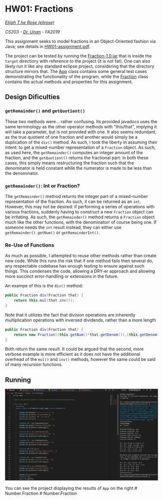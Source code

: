 # HW01: Fractions
*[Elijah T.he Rose (elirose)](elirose@uab.edu)*

*CS203 - [Dr. Unan](unan@uab.edu) - FA2019*

This assignment seeks to model fractions in an Object-Oriented fashion via Java; see details in [HW01-assignment.pdf](HW01-assignment.pdf).

The project can be tested by running the [Fraction-1.0.jar](target/Fraction-1.0.jar) that is inside the `target` directiory with reference to the project (it is not fat). One can also likely run it like any standard eclipse project, considering that the directory structure mirrors that. The [App](src/app/App.java) class contains some general test cases demonstrating the functionality of the program, while the [Fraction](src/app/Fraction.java) class contains the actual methods and properties for this assignment. 

## Design Dificulties

### `getRemainder()` and `getQuotient()`
These two methods were... rather confusing. Its provided javadocs uses the same terminology as the other operator methods with "this/that", implying it will take a parameter, but is not provided with one. It also seems redundant, as the true quotient of one fraction and another would simply be a duplication of the `div()` method. As such, I took the liberty in assuming their intent: to get a mixed-number representation of a `Fraction` object. As such, as used here, the `getRemainder()` computes an integer amount of the fraction, and the `getQuotient()` returns the fractional part: in both these cases, this simply means restructuring the fraction such that the denominator is held constant while the numerator is made to be less than the denominator.

### `getRemainder()`: Int or Fraction?
The `getRemainder()` method returns the integer part of a mixed-number representation of the fraction. As such, it can be returned as an `int`. However, this may not be desired: if performing a series of operations with various fractions, suddenly having to construct a new `Fraction` object can be irritating. As such, the `getRemainder()` method returns a `Fraction` object much like the other functions, with the denominatorr of course being one. If someone needs the `int` result instead, they can either use `getRemainder().getNum()` or `getRemainderInt()`.

### Re-Use of Functions
As much as possible, I attempted to reuse other methods rather than create new code. While this runs the risk that if one method fails then several do, any respectable codebase has enough testing to ensure against such things. This condenses the code, allowing a DRY-er approach and allowing more succinct error-handling or extensions in the future. 

An exampe of this is the `div()` method:

```java
public Fraction div(Fraction that) { 
    return this.mul(that.inv());
} 
```

Note that it utilizes the fact that division operations are inherently multiplication operations with inversed dividends, rather than a more length 

```java
public Fraction div(Fraction that) { 
    return new Fraction((this.getNum()*that.getDenom()),(this.getDenom()*that.getNum()));
} 
```

Both return the same result. It could be argued that the second, more verbose example is more efficient as it does not have the additional overhead of the `mul()` and `inv()` methods, however the same could be said of many recursion functions.

## Running

![Running the java project](fractionRun.png)

You can see the project displaying the results of `App` on the right.#   N u m b e r . F r a c t i o n 
 
 #   N u m b e r . F r a c t i o n 
 
 